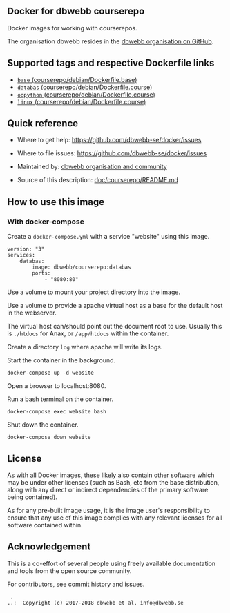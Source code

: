 Docker for dbwebb courserepo
-------------------

Docker images for working with courserepos.

The organisation dbwebb resides in the [dbwebb organisation on GitHub](https://github.com/dbwebb-se).



Supported tags and respective Dockerfile links
-------------------

* [`base` (courserepo/debian/Dockerfile.base)](https://github.com/dbwebb-se/docker/blob/master/courserepo/debian/Dockerfile.base)
* [`databas` (courserepo/debian/Dockerfile.course)](https://github.com/dbwebb-se/docker/blob/master/courserepo/debian/Dockerfile.course)
* [`oopython` (courserepo/debian/Dockerfile.course)](https://github.com/dbwebb-se/docker/blob/master/courserepo/debian/Dockerfile.course)
* [`linux` (courserepo/debian/Dockerfile.course)](https://github.com/dbwebb-se/docker/blob/master/courserepo/debian/Dockerfile.course)



Quick reference
-------------------

* Where to get help:
    https://github.com/dbwebb-se/docker/issues

* Where to file issues:
    https://github.com/dbwebb-se/docker/issues

* Maintained by:
    [dbwebb organisation and community](https://github.com/dbwebb-se/docker/issues)

* Source of this description:
    [doc/courserepo/README.md](https://github.com/dbwebb-se/docker/blob/master/doc/courserepo/README.md)



How to use this image
-------------------



### With docker-compose

Create a `docker-compose.yml` with a service "website" using this image.

```text
version: "3"
services:
    databas:
        image: dbwebb/courserepo:databas
        ports:
            - "8080:80"
```

Use a volume to mount your project directory into the image.

Use a volume to provide a apache virtual host as a base for the default host in the webserver.

The virtual host can/should point out the document root to use. Usually this is `./htdocs` for Anax, or `/app/htdocs` within the container.

Create a directory `log` where apache will write its logs.

Start the container in the background.

```text
docker-compose up -d website
```

Open a browser to localhost:8080.

Run a bash terminal on the container.

```text
docker-compose exec website bash
```

Shut down the container.

```text
docker-compose down website
```



License
-------------------

As with all Docker images, these likely also contain other software which may be under other licenses (such as Bash, etc from the base distribution, along with any direct or indirect dependencies of the primary software being contained).

As for any pre-built image usage, it is the image user's responsibility to ensure that any use of this image complies with any relevant licenses for all software contained within.



Acknowledgement
-------------------

This is a co-effort of several people using freely available documentation and tools from the open source community.

For contributors, see commit history and issues.




```
 .
..:  Copyright (c) 2017-2018 dbwebb et al, info@dbwebb.se
```
